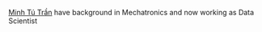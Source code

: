 [Minh Tú Trần](https://www.linkedin.com/in/kazansky/) have background in Mechatronics and now working as Data Scientist
